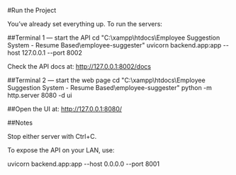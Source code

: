 #Run the Project

You’ve already set everything up. To run the servers:

##Terminal 1 — start the API
cd "C:\xampp\htdocs\Employee Suggestion System - Resume Based\employee-suggester"
uvicorn backend.app:app --host 127.0.0.1 --port 8002


Check the API docs at:
http://127.0.0.1:8002/docs

##Terminal 2 — start the web page
cd "C:\xampp\htdocs\Employee Suggestion System - Resume Based\employee-suggester"
python -m http.server 8080 -d ui


##Open the UI at:
http://127.0.0.1:8080/


##Notes

Stop either server with Ctrl+C.

To expose the API on your LAN, use:

uvicorn backend.app:app --host 0.0.0.0 --port 8001
